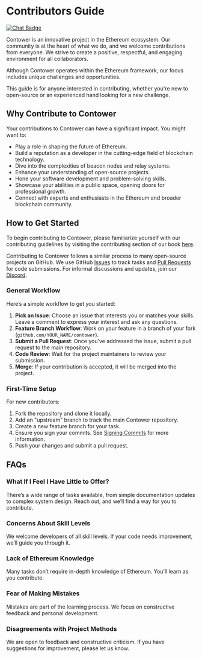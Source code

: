 # Contributors Guide

[![Chat Badge]][Chat Link]

Contower is an innovative project in the Ethereum ecosystem. Our community is at the heart of what we do, and we welcome contributions from everyone. We strive to create a positive, respectful, and engaging environment for all collaborators.

Although Contower operates within the Ethereum framework, our focus includes unique challenges and opportunities.

This guide is for anyone interested in contributing, whether you're new to open-source or an experienced hand looking for a new challenge.

## Why Contribute to Contower

Your contributions to Contower can have a significant impact. You might want to:

-   Play a role in shaping the future of Ethereum.
-   Build a reputation as a developer in the cutting-edge field of blockchain technology.
-   Dive into the complexities of beacon nodes and relay systems.
-   Enhance your understanding of open-source projects.
-   Hone your software development and problem-solving skills.
-   Showcase your abilities in a public space, opening doors for professional growth.
-   Connect with experts and enthusiasts in the Ethereum and broader blockchain community.

## How to Get Started

To begin contributing to Contower, please familiarize yourself with our contributing guidelines by visiting the contributing section of our book [here](https://nodura.github.io/Contower/contributing/contributing.html).

Contributing to Contower follows a similar process to many open-source projects on GitHub. We use GitHub [Issues](https://github.com/SanderLoman/contower/issues) to track tasks and [Pull Requests](https://github.com/SanderLoman/contower/pulls) for code submissions. For informal discussions and updates, join our [Discord](https://discord.gg/vHWpWsjCqx).

### General Workflow

Here’s a simple workflow to get you started:

1. **Pick an Issue**: Choose an issue that interests you or matches your skills. Leave a comment to express your interest and ask any questions.
2. **Feature Branch Workflow**: Work on your feature in a branch of your fork (`github.com/YOUR_NAME/contower`).
3. **Submit a Pull Request**: Once you’ve addressed the issue, submit a pull request to the main repository.
4. **Code Review**: Wait for the project maintainers to review your submission.
5. **Merge**: If your contribution is accepted, it will be merged into the project.

### First-Time Setup

For new contributors:

1. Fork the repository and clone it locally.
2. Add an "upstream" branch to track the main Contower repository.
3. Create a new feature branch for your task.
4. Ensure you sign your commits. See [Signing Commits](https://help.github.com/en/github/authenticating-to-github/about-commit-signature-verification) for more information.
5. Push your changes and submit a pull request.

## FAQs

### What If I Feel I Have Little to Offer?

There’s a wide range of tasks available, from simple documentation updates to complex system design. Reach out, and we’ll find a way for you to contribute.

### Concerns About Skill Levels

We welcome developers of all skill levels. If your code needs improvement, we’ll guide you through it.

### Lack of Ethereum Knowledge

Many tasks don’t require in-depth knowledge of Ethereum. You’ll learn as you contribute.

### Fear of Making Mistakes

Mistakes are part of the learning process. We focus on constructive feedback and personal development.

### Disagreements with Project Methods

We are open to feedback and constructive criticism. If you have suggestions for improvement, please let us know.

[Chat Badge]: https://img.shields.io/discord/1174374333062316032?logo=discord
[Chat Link]: https://discord.gg/vHWpWsjCqx
